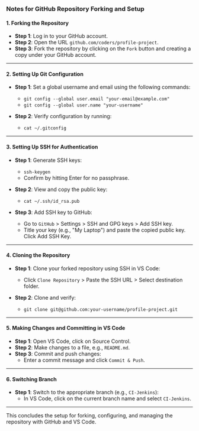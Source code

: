 ### Notes for GitHub Repository Forking and Setup

#### 1. **Forking the Repository**  
- **Step 1**: Log in to your GitHub account.  
- **Step 2**: Open the URL `github.com/coders/profile-project`.  
- **Step 3**: Fork the repository by clicking on the `Fork` button and creating a copy under your GitHub account.  

---

#### 2. **Setting Up Git Configuration**

- **Step 1**: Set a global username and email using the following commands:
  - `git config --global user.email "your-email@example.com"`
  - `git config --global user.name "your-username"`

- **Step 2**: Verify configuration by running:
  - `cat ~/.gitconfig`

---

#### 3. **Setting Up SSH for Authentication**

- **Step 1**: Generate SSH keys:
  - `ssh-keygen`
  - Confirm by hitting Enter for no passphrase.
  
- **Step 2**: View and copy the public key:
  - `cat ~/.ssh/id_rsa.pub`
  
- **Step 3**: Add SSH key to GitHub:
  - Go to `GitHub` > Settings > SSH and GPG keys > Add SSH key.
  - Title your key (e.g., "My Laptop") and paste the copied public key. Click Add SSH Key.

---

#### 4. **Cloning the Repository**

- **Step 1**: Clone your forked repository using SSH in VS Code:
  - Click `Clone Repository` > Paste the SSH URL > Select destination folder.
  
- **Step 2**: Clone and verify:
  - `git clone git@github.com:your-username/profile-project.git`

---

#### 5. **Making Changes and Committing in VS Code**

- **Step 1**: Open VS Code, click on Source Control.
- **Step 2**: Make changes to a file, e.g., `README.md`.  
- **Step 3**: Commit and push changes:
  - Enter a commit message and click `Commit & Push`.

---

#### 6. **Switching Branch**

- **Step 1**: Switch to the appropriate branch (e.g., `CI-Jenkins`):
  - In VS Code, click on the current branch name and select `CI-Jenkins`.

---

This concludes the setup for forking, configuring, and managing the repository with GitHub and VS Code.
